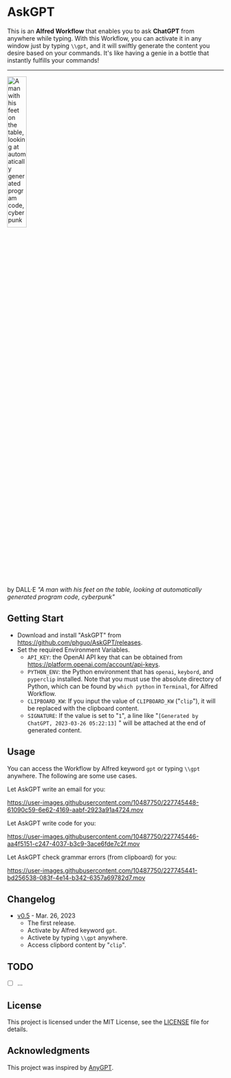 # AskGPT

This is an **Alfred Workflow** that enables you to ask **ChatGPT** from anywhere while typing. With this Workflow, you can activate it in any window just by typing `\\gpt`, and it will swiftly generate the content you desire based on your commands. It's like having a genie in a bottle that instantly fulfills your commands!

---

<img src="https://user-images.githubusercontent.com/10487750/227745921-6d163359-f660-4ec7-9856-dd67dd8a8034.png"  width="30%" height="30%" alt="A man with his feet on the table, looking at automatically generated program code, cyberpunk">

by DALL·E *"A man with his feet on the table, looking at automatically generated program code, cyberpunk"*

## Getting Start

- Download and install "AskGPT" from https://github.com/phguo/AskGPT/releases.
- Set the required Environment Variables.
  - `API_KEY`: the OpenAI API key that can be obtained from https://platform.openai.com/account/api-keys.
  - `PYTHON_ENV`: the Python environment that has `openai`, `keybord`, and `pyperclip` installed. Note that you must use the absolute directory of Python, which can be found by `which python` in `Terminal`, for Alfred Workflow.
  - `CLIPBOARD_KW`: If you input the value of `CLIPBOARD_KW` ("`clip`"), it will be replaced with the clipboard content.
  - `SIGNATURE`: If the value is set to "`1`", a line like "`[Generated by ChatGPT, 2023-03-26 05:22:13]`
    " will be attached at the end of generated content.

## Usage

You can access the Workflow by Alfred keyword `gpt` or typing `\\gpt` anywhere. The following are some use cases.

Let AskGPT write an email for you:

https://user-images.githubusercontent.com/10487750/227745448-61090c59-6e62-4169-aabf-2923a91a4724.mov

Let AskGPT write code for you:

https://user-images.githubusercontent.com/10487750/227745446-aa4f5151-c247-4037-b3c9-3ace6fde7c2f.mov

Let AskGPT check grammar errors (from clipboard) for you:

https://user-images.githubusercontent.com/10487750/227745441-bd256538-083f-4e14-b342-6357a69782d7.mov

## Changelog

- [v0.5](https://github.com/phguo/AskGPT/releases/tag/v0.5) - Mar. 26, 2023
  - The first release.
  - Activate by Alfred keyword `gpt`.
  - Activete by typing `\\gpt` anywhere.
  - Access clipbord content by "`clip`".

## TODO

- [ ] ...

## License

This project is licensed under the MIT License, see the [LICENSE](https://github.com/phguo/AskGPT/blob/main/LICENSE) file for details.

## Acknowledgments

This project was inspired by [AnyGPT](https://www.producthunt.com/posts/anygpt).
